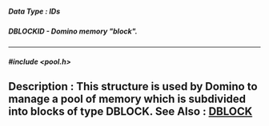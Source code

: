##### Data Type : IDs
##### DBLOCKID - Domino memory "block".
---
##### #include <pool.h>
**Description :**
This structure is used by Domino to manage a pool of memory which is subdivided 
into blocks of type DBLOCK.
**See Also :**
[DBLOCK](D:/md_files/DBLOCK.md)
---
